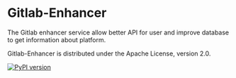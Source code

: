 Gitlab-Enhancer
==============

The Gitlab enhancer service allow better API for user and improve database to get information about platform.

Gitlab-Enhancer is distributed under the Apache License, version 2.0.

[![PyPI version](https://img.shields.io/badge/gl--enhancer%20pypi-1.0.2-brightgreen.svg)](https://pypi.python.org/pypi/gl-enhancer/1.0.2)

